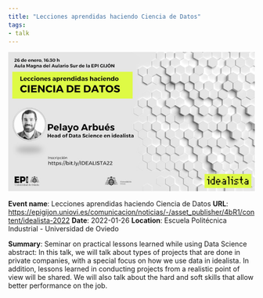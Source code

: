 ```yaml
---
title: "Lecciones aprendidas haciendo Ciencia de Datos"
tags:
- talk
---
```



![epi-gijon](03.%20Outputs/Public%20Appearances/2022/epi-gijon-lecciones-aprendidas/epi-gijon.jpg)

**Event name**: Lecciones aprendidas haciendo Ciencia de Datos
**URL**: https://epigijon.uniovi.es/comunicacion/noticias/-/asset_publisher/4bR1/content/idealista-2022
**Date**: 2022-01-26
**Location**: Escuela Politécnica Industrial - Universidad de Oviedo

**Summary**: Seminar on practical lessons learned while using Data Science
abstract: In this talk, we will talk about types of projects that are done in private companies, with a special focus on how we use data in idealista. In addition, lessons learned in conducting projects from a realistic point of view will be shared. We will also talk about the hard and soft skills that allow better performance on the job.